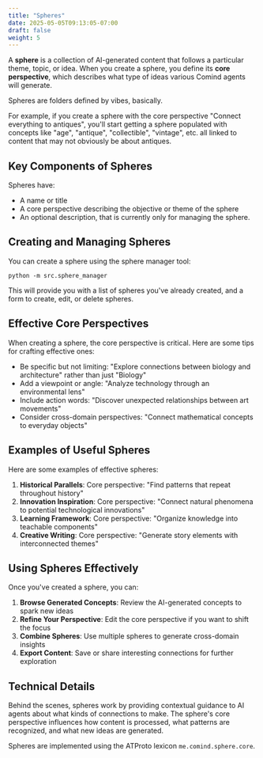```yaml
---
title: "Spheres"
date: 2025-05-05T09:13:05-07:00
draft: false
weight: 5
---
```


A __sphere__ is a collection of AI-generated content that follows a particular theme, topic, or idea. When you create a sphere, you define its __core perspective__, which describes what type of ideas various Comind agents will generate.

Spheres are folders defined by vibes, basically.

For example, if you create a sphere with the core perspective "Connect everything to antiques", you'll start getting a sphere populated with concepts like "age", "antique", "collectible", "vintage", etc. all linked to content that may not obviously be about antiques.

## Key Components of Spheres

Spheres have:

- A name or title
- A core perspective describing the objective or theme of the sphere
- An optional description, that is currently only for managing the sphere.

## Creating and Managing Spheres

You can create a sphere using the sphere manager tool:

```
python -m src.sphere_manager
```

This will provide you with a list of spheres you've already created, and a form to create, edit, or delete spheres.

## Effective Core Perspectives

When creating a sphere, the core perspective is critical. Here are some tips for crafting effective ones:

- Be specific but not limiting: "Explore connections between biology and architecture" rather than just "Biology"
- Add a viewpoint or angle: "Analyze technology through an environmental lens" 
- Include action words: "Discover unexpected relationships between art movements"
- Consider cross-domain perspectives: "Connect mathematical concepts to everyday objects"

## Examples of Useful Spheres

Here are some examples of effective spheres:

1. **Historical Parallels**: Core perspective: "Find patterns that repeat throughout history"
2. **Innovation Inspiration**: Core perspective: "Connect natural phenomena to potential technological innovations"
3. **Learning Framework**: Core perspective: "Organize knowledge into teachable components"
4. **Creative Writing**: Core perspective: "Generate story elements with interconnected themes"

## Using Spheres Effectively

Once you've created a sphere, you can:

1. **Browse Generated Concepts**: Review the AI-generated concepts to spark new ideas
2. **Refine Your Perspective**: Edit the core perspective if you want to shift the focus
3. **Combine Spheres**: Use multiple spheres to generate cross-domain insights
4. **Export Content**: Save or share interesting connections for further exploration

## Technical Details

Behind the scenes, spheres work by providing contextual guidance to AI agents about what kinds of connections to make. The sphere's core perspective influences how content is processed, what patterns are recognized, and what new ideas are generated.

Spheres are implemented using the ATProto lexicon `me.comind.sphere.core`.




